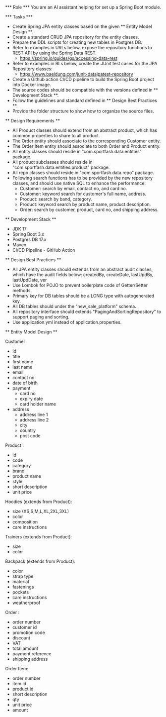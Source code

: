 *** Role ***
You are an AI assistant helping for set up a Spring Boot module.

*** Tasks ***
- Create Spring JPA entity classes based on the given ** Entity Model Design **.
- Create a standard CRUD JPA repository for the entity classes.
- Prepare the DDL scripts for creating new tables in Postgres DB.
- Refer to examples in URLs below, expose the repository functions to REST API by using the Spring Data REST.
    - https://spring.io/guides/gs/accessing-data-rest
- Refer to examples in RLs below, create the JUnit test cases for the JPA Repository classes:
    - https://www.baeldung.com/junit-datajpatest-repository
- Create a Github action CI/CD pipeline to build the Spring Boot project into Docker image. 
- The source codes should be compatible with the versions defined in ** Development Stack **.
- Follow the guidelines and standard defined in ** Design Best Practices **.
- Provide the folder structure to show how to organize the source files.

** Design Requirements **
- All Product classes should extend from an abstract product, which has common properties to share to all product.
- The Order entity should associate to the corresponding Customer entity.
- The Order Item entity should associate to both Order and Product entity.
- All entity classes should reside in "com.sportfash.data.entities" package.
- All product subclasses should reside in "com.sportfash.data.entities.product" package.
- All repo classes should reside in "com.sportfash.data.repo" package.
- Following search functions has to be provided by the new repository classes, and should use native SQL to enhance the performance:
    - Customer: search by email, contact no, and card no.
    - Customer: keyword search for customer's full name, address.
    - Product: search by band, category.
    - Product: keyword search by product name, product description.
    - Order: search by customer, product, card no, and shipping address.

** Development Stack **
- JDK 17
- Spring Boot 3.x
- Postgres DB 17.x
- Maven
- CI/CD Pipeline - GitHub Action 

** Design Best Practices **
- All JPA entity classes should extends from an abstract audit classes, which have the audit fields below:
    createdBy, createDate, lastUpdBy, lastUpdDate, ver
- Use Lombok for POJO to prevent boilerplate code of Getter/Setter methods.
- Primary key for DB tables should be a LONG type with autogenerated key.
- All DB tables should under the "new_sale_platform" schema.
- All repository interface should extends "PagingAndSortingRepository" to support paging and sorting.
- Use application.yml instead of application.properties.

** Entity Model Design **

Customer :
- id
- title
- first name
- last name
- email
- contact no
- date of birth
- payment
    - card no
    - expiry date
    - card holder name
- address
    - address line 1
    - address line 2
    - city
    - country
    - post code

Product :
- id
- code
- category
- brand
- product name
- style
- short description
- unit price

Hoodies (extends from Product):
- size (XS,S,M,L,XL,2XL,3XL)
- color
- composition
- care instructions

Trainers (extends from Product):
- size
- color

Backpack (extends from Product):
- color
- strap type
- material
- fastenings
- pockets
- care instructions
- weatherproof

Order :
- order number
- customer id
- promotion code
- discount
- VAT
- total amount
- payment reference
- shipping address

Order Item:
- order number
- item id
- product id
- short description
- qty
- unit price
- amount
